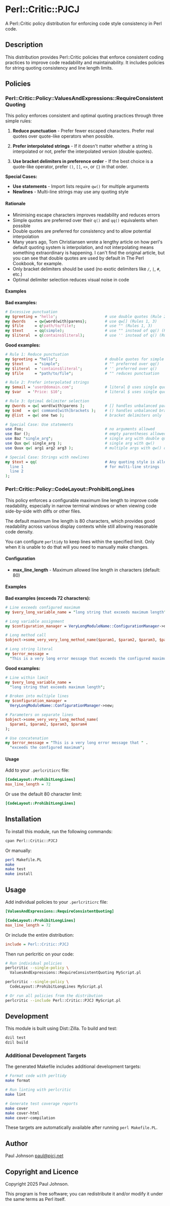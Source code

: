 # Perl::Critic::PJCJ

A Perl::Critic policy distribution for enforcing code style consistency
in Perl code.

## Description

This distribution provides Perl::Critic policies that enforce consistent
coding practices to improve code readability and maintainability. It includes
policies for string quoting consistency and line length limits.

## Policies

### Perl::Critic::Policy::ValuesAndExpressions::RequireConsistentQuoting

This policy enforces consistent and optimal quoting practices through three
simple rules:

1. **Reduce punctuation** - Prefer fewer escaped characters. Prefer real quotes
   over quote-like operators when possible.

2. **Prefer interpolated strings** - If it doesn't matter whether a string is
   interpolated or not, prefer the interpolated version (double quotes).

3. **Use bracket delimiters in preference order** - If the best choice is a
   quote-like operator, prefer `()`, `[]`, `<>`, or `{}` in that order.

**Special Cases:**

- **Use statements** - Import lists require `qw()` for multiple arguments
- **Newlines** - Multi-line strings may use any quoting style

#### Rationale

- Minimising escape characters improves readability and reduces errors
- Simple quotes are preferred over their `q()` and `qq()` equivalents when
  possible
- Double quotes are preferred for consistency and to allow potential
  interpolation
- Many years ago, Tom Christiansen wrote a lengthy article on how perl's default
  quoting system is interpolation, and not interpolating means something
  extraordinary is happening. I can't find the original article, but you can
  see that double quotes are used by default in The Perl Cookbook, for example.
- Only bracket delimiters should be used (no exotic delimiters like `/`,
  `|`, `#`, etc.)
- Optimal delimiter selection reduces visual noise in code

#### Examples

**Bad examples:**

```perl
# Excessive punctuation
my $greeting = 'hello';                     # use double quotes (Rule 2)
my @words    = qw{word(with)parens};        # use qw[] (Rules 1, 3)
my $file     = q!path/to/file!;             # use "" (Rules 1, 3)
my $text     = qq(simple);                  # use "" instead of qq() (Rule 1)
my $literal  = q(contains$literal);         # use '' instead of q() (Rule 1)
```

**Good examples:**

```perl
# Rule 1: Reduce punctuation
my $greeting = "hello";                     # double quotes for simple strings
my $text     = "simple";                    # "" preferred over qq()
my $literal  = 'contains$literal';          # '' preferred over q()
my $file     = "path/to/file";              # "" reduces punctuation

# Rule 2: Prefer interpolated strings
my $email = 'user@domain.com';              # literal @ uses single quotes
my $var   = 'Price: $10';                   # literal $ uses single quotes

# Rule 3: Optimal delimiter selection
my @words = qw[ word(with)parens ];         # [] handles unbalanced parentheses
my $cmd   = qx( command[with]brackets );    # () handles unbalanced brackets
my @list  = qw( one two );                  # bracket delimiters only

# Special Case: Use statements
use Foo;                                    # no arguments allowed
use Bar ();                                 # empty parentheses allowed
use Baz "single_arg";                       # single arg with double quotes
use Qux qw( single_arg );                   # single arg with qw()
use Quux qw( arg1 arg2 arg3 );              # multiple args with qw() only

# Special Case: Strings with newlines
my $text = qq(                              # Any quoting style is allowed
  line 1                                    # for multi-line strings
  line 2
);
```

### Perl::Critic::Policy::CodeLayout::ProhibitLongLines

This policy enforces a configurable maximum line length to improve code
readability, especially in narrow terminal windows or when viewing code
side-by-side with diffs or other files.

The default maximum line length is 80 characters, which provides good
readability across various display contexts while still allowing reasonable
code density.

You can configure `perltidy` to keep lines within the specified limit. Only
when it is unable to do that will you need to manually make changes.

#### Configuration

- **max_line_length** - Maximum allowed line length in characters (default: 80)

#### Examples

**Bad examples (exceeds 72 characters):**

```perl
# Line exceeds configured maximum
my $very_long_variable_name = "long string that exceeds maximum length";

# Long variable assignment
my $configuration_manager = VeryLongModuleName::ConfigurationManager->new;

# Long method call
$object->some_very_very_long_method_name($param1, $param2, $param3, $param4);

# Long string literal
my $error_message =
  "This is a very long error message that exceeds the configured maximum";
```

**Good examples:**

```perl
# Line within limit
my $very_long_variable_name =
  "long string that exceeds maximum length";

# Broken into multiple lines
my $configuration_manager =
  VeryLongModuleName::ConfigurationManager->new;

# Parameters on separate lines
$object->some_very_very_long_method_name(
  $param1, $param2, $param3, $param4
);

# Use concatenation
my $error_message = "This is a very long error message that " .
  "exceeds the configured maximum";
```

#### Usage

Add to your `.perlcriticrc` file:

```ini
[CodeLayout::ProhibitLongLines]
max_line_length = 72
```

Or use the default 80 character limit:

```ini
[CodeLayout::ProhibitLongLines]
```

## Installation

To install this module, run the following commands:

```bash
cpan Perl::Critic::PJCJ
```

Or manually:

```bash
perl Makefile.PL
make
make test
make install
```

## Usage

Add individual policies to your `.perlcriticrc` file:

```ini
[ValuesAndExpressions::RequireConsistentQuoting]

[CodeLayout::ProhibitLongLines]
max_line_length = 72
```

Or include the entire distribution:

```ini
include = Perl::Critic::PJCJ
```

Then run perlcritic on your code:

```bash
# Run individual policies
perlcritic --single-policy \
  ValuesAndExpressions::RequireConsistentQuoting MyScript.pl

perlcritic --single-policy \
  CodeLayout::ProhibitLongLines MyScript.pl

# Or run all policies from the distribution
perlcritic --include Perl::Critic::PJCJ MyScript.pl
```

## Development

This module is built using Dist::Zilla. To build and test:

```bash
dzil test
dzil build
```

### Additional Development Targets

The generated Makefile includes additional development targets:

```bash
# Format code with perltidy
make format

# Run linting with perlcritic
make lint

# Generate test coverage reports
make cover
make cover-html
make cover-compilation
```

These targets are automatically available after running `perl Makefile.PL`.

## Author

Paul Johnson <paul@pjcj.net>

## Copyright and Licence

Copyright 2025 Paul Johnson.

This program is free software; you can redistribute it and/or modify it under
the same terms as Perl itself.
